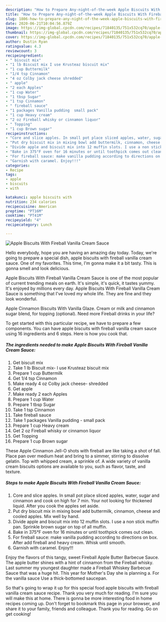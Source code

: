 ```yaml
---
description: "How to Prepare Any-night-of-the-week Apple Biscuits With Fireball Vanilla Cream Sauce"
title: "How to Prepare Any-night-of-the-week Apple Biscuits With Fireball Vanilla Cream Sauce"
slug: 1806-how-to-prepare-any-night-of-the-week-apple-biscuits-with-fireball-vanilla-cream-sauce
date: 2020-06-21T10:04:56.879Z
image: https://img-global.cpcdn.com/recipes/71840135/751x532cq70/apple-biscuits-with-fireball-vanilla-cream-sauce-recipe-main-photo.jpg
thumbnail: https://img-global.cpcdn.com/recipes/71840135/751x532cq70/apple-biscuits-with-fireball-vanilla-cream-sauce-recipe-main-photo.jpg
cover: https://img-global.cpcdn.com/recipes/71840135/751x532cq70/apple-biscuits-with-fireball-vanilla-cream-sauce-recipe-main-photo.jpg
author: Dustin Ryan
ratingvalue: 4.3
reviewcount: 3
recipeingredient:
- " biscuit mix"
- "1 lb Biscuit mix I use Krusteaz biscuit mix"
- "1 cup Buttermilk"
- "1/4 tsp Cinnamon"
- "4 oz Colby jack cheese shredded"
- " apple"
- "2 each Apples"
- "1 cup Water"
- "1 tbsp Sugar"
- "1 tsp Cinnamon"
- " fireball sauce"
- "1 packages Vanilla pudding  small pack"
- "1 cup Heavy cream"
- "2 oz Fireball whisky or cinnamon liquor"
- " Topping"
- "1 cup Brown sugar"
recipeinstructions:
- "Core and slice apples. In small pot place sliced apples, water, sugar and cinnamon and cook on high for 7 min. Your not looking for thickened liquid. After you cook the apples set aside."
- "Put dry biscuit mix in mixing bowl add buttermilk, cinnamon, cheese and cooled apples. Mix well by hand."
- "Divide apple and biscuit mix into 12 muffin slots. I use a non stick muffin pan. Sprinkle brown sugar on top of all muffin."
- "Bake in 375°F oven for 16 minutes or until toothpick comes out clean."
- "For fireball sauce: make vanilla pudding according to directions on box. After add fireball and heavy cream. Whisk until smooth."
- "Garnish with caramel. Enjoy!!!"
categories:
- Recipe
tags:
- apple
- biscuits
- with

katakunci: apple biscuits with 
nutrition: 234 calories
recipecuisine: American
preptime: "PT16M"
cooktime: "PT41M"
recipeyield: "4"
recipecategory: Lunch

---
```



![Apple Biscuits With Fireball Vanilla Cream Sauce](https://img-global.cpcdn.com/recipes/71840135/751x532cq70/apple-biscuits-with-fireball-vanilla-cream-sauce-recipe-main-photo.jpg)

Hello everybody, hope you are having an amazing day today. Today, we're going to prepare a special dish, apple biscuits with fireball vanilla cream sauce. One of my favorites. This time, I'm gonna make it a bit tasty. This is gonna smell and look delicious.

Apple Biscuits With Fireball Vanilla Cream Sauce is one of the most popular of current trending meals on earth. It's simple, it's quick, it tastes yummy. It's enjoyed by millions every day. Apple Biscuits With Fireball Vanilla Cream Sauce is something that I've loved my whole life. They are fine and they look wonderful.

Apple Cinnamon Biscuits With Vanilla Glaze. Cream or milk and cinnamon sugar blend, for topping (optional). Need more Fireball drinks in your life?


To get started with this particular recipe, we have to prepare a few components. You can have apple biscuits with fireball vanilla cream sauce using 16 ingredients and 6 steps. Here is how you cook that.

<!--inarticleads1-->

##### The ingredients needed to make Apple Biscuits With Fireball Vanilla Cream Sauce:

1. Get  biscuit mix
1. Take 1 lb Biscuit mix- I use Krusteaz biscuit mix
1. Prepare 1 cup Buttermilk
1. Get 1/4 tsp Cinnamon
1. Make ready 4 oz Colby jack cheese- shredded
1. Get  apple
1. Make ready 2 each Apples
1. Prepare 1 cup Water
1. Prepare 1 tbsp Sugar
1. Take 1 tsp Cinnamon
1. Take  fireball sauce
1. Take 1 packages Vanilla pudding - small pack
1. Prepare 1 cup Heavy cream
1. Get 2 oz Fireball whisky or cinnamon liquor
1. Get  Topping
1. Prepare 1 cup Brown sugar


These Apple Cinnamon Jell-O shots with fireball are like taking a shot of fall. Place pan over medium heat and bring to a simmer, stirring to dissolve gelatin. Top with whipped cream, a sprinkle of. A wide variety of vanilla cream biscuits options are available to you, such as flavor, taste, and texture. 

<!--inarticleads2-->

##### Steps to make Apple Biscuits With Fireball Vanilla Cream Sauce:

1. Core and slice apples. In small pot place sliced apples, water, sugar and cinnamon and cook on high for 7 min. Your not looking for thickened liquid. After you cook the apples set aside.
1. Put dry biscuit mix in mixing bowl add buttermilk, cinnamon, cheese and cooled apples. Mix well by hand.
1. Divide apple and biscuit mix into 12 muffin slots. I use a non stick muffin pan. Sprinkle brown sugar on top of all muffin.
1. Bake in 375°F oven for 16 minutes or until toothpick comes out clean.
1. For fireball sauce: make vanilla pudding according to directions on box. After add fireball and heavy cream. Whisk until smooth.
1. Garnish with caramel. Enjoy!!!


Enjoy the flavors of this tangy, sweet Fireball Apple Butter Barbecue Sauce. The apple butter shines with a hint of cinnamon from the Fireball whisky. Last summer my youngest daughter made a Fireball Whiskey Barbecue Sauce that was a huge hit. This year for Mother&#39;s Day she is planning a. For the vanilla sauce Use a thick-bottomed saucepan. 

So that's going to wrap it up for this special food apple biscuits with fireball vanilla cream sauce recipe. Thank you very much for reading. I'm sure you will make this at home. There is gonna be more interesting food in home recipes coming up. Don't forget to bookmark this page in your browser, and share it to your family, friends and colleague. Thank you for reading. Go on get cooking!
